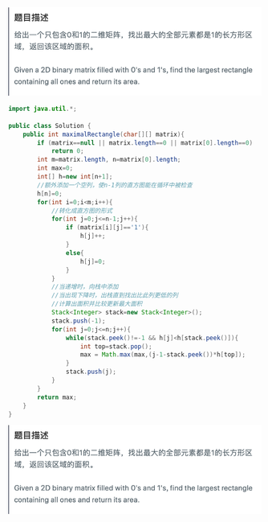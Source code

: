 ![](https://github.com/ztqer/CodingPractice/blob/master/maximal-rectangle/maximal-rectangle1.png)
```java
import java.util.*;

public class Solution {
    public int maximalRectangle(char[][] matrix){
        if (matrix==null || matrix.length==0 || matrix[0].length==0)
            return 0;
        int m=matrix.length, n=matrix[0].length;
        int max=0;
        int[] h=new int[n+1];
        //额外添加一个空列，使n-1列的直方图能在循环中被检查
        h[n]=0;
        for(int i=0;i<m;i++){
            //转化成直方图的形式
            for(int j=0;j<=n-1;j++){
                if (matrix[i][j]=='1'){
                    h[j]++;
                }
                else{
                    h[j]=0;
                }
            }
            //当递增时，向栈中添加
            //当出现下降时，出栈直到找出比此列更低的列
            //计算出面积并比较更新最大面积
            Stack<Integer> stack=new Stack<Integer>();
            stack.push(-1);
            for(int j=0;j<=n;j++){
                while(stack.peek()!=-1 && h[j]<h[stack.peek()]){
                    int top=stack.pop();
                    max = Math.max(max,(j-1-stack.peek())*h[top]);
                }
                stack.push(j);
            }
        }
        return max;
    }
}
```
![](https://github.com/ztqer/CodingPractice/blob/master/maximal-rectangle/maximal-rectangle1.png)

